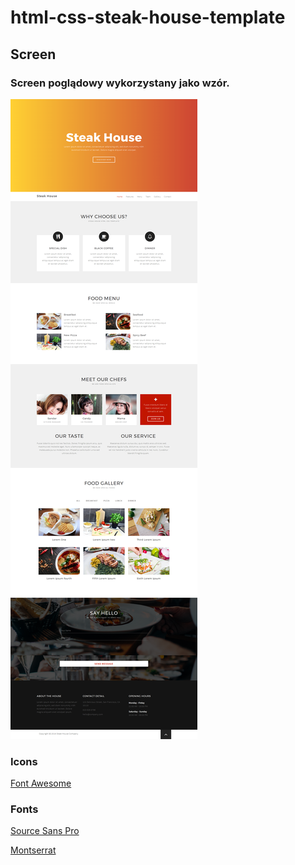 # html-css-steak-house-template

## Screen
### Screen poglądowy wykorzystany jako wzór.

![steak template](images/preview/html-w1-steak.png)

### Icons
[Font Awesome](http://fontawesome.io/)

### Fonts
[Source Sans Pro](https://fonts.google.com/specimen/Source+Sans+Pro)

[Montserrat](https://fonts.google.com/specimen/Montserrat)